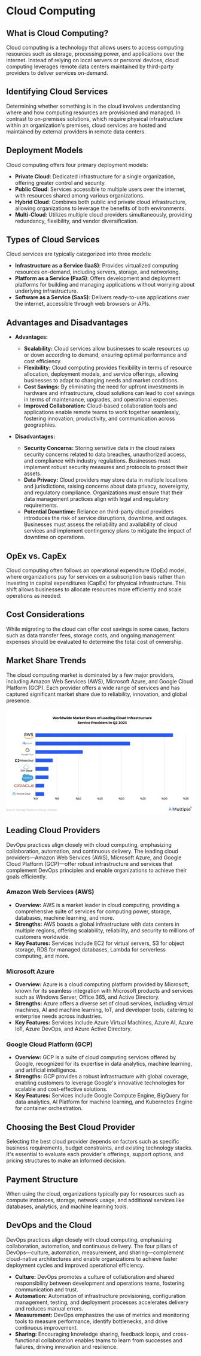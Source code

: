 # Cloud Computing

## What is Cloud Computing?

Cloud computing is a technology that allows users to access computing resources such as storage, processing power, and applications over the internet. Instead of relying on local servers or personal devices, cloud computing leverages remote data centers maintained by third-party providers to deliver services on-demand.

## Identifying Cloud Services

Determining whether something is in the cloud involves understanding where and how computing resources are provisioned and managed. In contrast to on-premises solutions, which require physical infrastructure within an organization's premises, cloud services are hosted and maintained by external providers in remote data centers.

## Deployment Models

Cloud computing offers four primary deployment models:

- **Private Cloud**: Dedicated infrastructure for a single organization, offering greater control and security.
- **Public Cloud**: Services accessible to multiple users over the internet, with resources shared among various organizations.
- **Hybrid Cloud**: Combines both public and private cloud infrastructure, allowing organizations to leverage the benefits of both environments.
- **Multi-Cloud**: Utilizes multiple cloud providers simultaneously, providing redundancy, flexibility, and vendor diversification.

## Types of Cloud Services

Cloud services are typically categorized into three models:

- **Infrastructure as a Service (IaaS)**: Provides virtualized computing resources on-demand, including servers, storage, and networking.
- **Platform as a Service (PaaS)**: Offers development and deployment platforms for building and managing applications without worrying about underlying infrastructure.
- **Software as a Service (SaaS)**: Delivers ready-to-use applications over the internet, accessible through web browsers or APIs.

## Advantages and Disadvantages

- **Advantages:**
  - **Scalability:** Cloud services allow businesses to scale resources up or down according to demand, ensuring optimal performance and cost efficiency.
  - **Flexibility:** Cloud computing provides flexibility in terms of resource allocation, deployment models, and service offerings, allowing businesses to adapt to changing needs and market conditions.
  - **Cost Savings:** By eliminating the need for upfront investments in hardware and infrastructure, cloud solutions can lead to cost savings in terms of maintenance, upgrades, and operational expenses.
  - **Improved Collaboration:** Cloud-based collaboration tools and applications enable remote teams to work together seamlessly, fostering innovation, productivity, and communication across geographies.

- **Disadvantages:**
  - **Security Concerns:** Storing sensitive data in the cloud raises security concerns related to data breaches, unauthorized access, and compliance with industry regulations. Businesses must implement robust security measures and protocols to protect their assets.
  - **Data Privacy:** Cloud providers may store data in multiple locations and jurisdictions, raising concerns about data privacy, sovereignty, and regulatory compliance. Organizations must ensure that their data management practices align with legal and regulatory requirements.
  - **Potential Downtime:** Reliance on third-party cloud providers introduces the risk of service disruptions, downtime, and outages. Businesses must assess the reliability and availability of cloud services and implement contingency plans to mitigate the impact of downtime on operations.

## OpEx vs. CapEx

Cloud computing often follows an operational expenditure (OpEx) model, where organizations pay for services on a subscription basis rather than investing in capital expenditures (CapEx) for physical infrastructure. This shift allows businesses to allocate resources more efficiently and scale operations as needed.

## Cost Considerations

While migrating to the cloud can offer cost savings in some cases, factors such as data transfer fees, storage costs, and ongoing management expenses should be evaluated to determine the total cost of ownership.

## Market Share Trends

The cloud computing market is dominated by a few major providers, including Amazon Web Services (AWS), Microsoft Azure, and Google Cloud Platform (GCP). Each provider offers a wide range of services and has captured significant market share due to reliability, innovation, and global presence.

![market_share_trend.png](/images/market_share_trend.png)

## Leading Cloud Providers

DevOps practices align closely with cloud computing, emphasizing collaboration, automation, and continuous delivery. The leading cloud providers—Amazon Web Services (AWS), Microsoft Azure, and Google Cloud Platform (GCP)—offer robust infrastructure and services that complement DevOps principles and enable organizations to achieve their goals efficiently.

### Amazon Web Services (AWS)

- **Overview:** AWS is a market leader in cloud computing, providing a comprehensive suite of services for computing power, storage, databases, machine learning, and more.
- **Strengths:** AWS boasts a global infrastructure with data centers in multiple regions, offering scalability, reliability, and security to millions of customers worldwide.
- **Key Features:** Services include EC2 for virtual servers, S3 for object storage, RDS for managed databases, Lambda for serverless computing, and more.

### Microsoft Azure

- **Overview:** Azure is a cloud computing platform provided by Microsoft, known for its seamless integration with Microsoft products and services such as Windows Server, Office 365, and Active Directory.
- **Strengths:** Azure offers a diverse set of cloud services, including virtual machines, AI and machine learning, IoT, and developer tools, catering to enterprise needs across industries.
- **Key Features:** Services include Azure Virtual Machines, Azure AI, Azure IoT, Azure DevOps, and Azure Active Directory.

### Google Cloud Platform (GCP)

- **Overview:** GCP is a suite of cloud computing services offered by Google, recognized for its expertise in data analytics, machine learning, and artificial intelligence.
- **Strengths:** GCP provides a robust infrastructure with global coverage, enabling customers to leverage Google's innovative technologies for scalable and cost-effective solutions.
- **Key Features:** Services include Google Compute Engine, BigQuery for data analytics, AI Platform for machine learning, and Kubernetes Engine for container orchestration.

## Choosing the Best Cloud Provider

Selecting the best cloud provider depends on factors such as specific business requirements, budget constraints, and existing technology stacks. It's essential to evaluate each provider's offerings, support options, and pricing structures to make an informed decision.

## Payment Structure

When using the cloud, organizations typically pay for resources such as compute instances, storage, network usage, and additional services like databases, analytics, and machine learning tools.

## DevOps and the Cloud

DevOps practices align closely with cloud computing, emphasizing collaboration, automation, and continuous delivery. The four pillars of DevOps—culture, automation, measurement, and sharing—complement cloud-native architectures and enable organizations to achieve faster deployment cycles and improved operational efficiency.

- **Culture:** DevOps promotes a culture of collaboration and shared responsibility between development and operations teams, fostering communication and trust.
- **Automation:** Automation of infrastructure provisioning, configuration management, testing, and deployment processes accelerates delivery and reduces manual errors.
- **Measurement:** DevOps emphasizes the use of metrics and monitoring tools to measure performance, identify bottlenecks, and drive continuous improvement.
- **Sharing:** Encouraging knowledge sharing, feedback loops, and cross-functional collaboration enables teams to learn from successes and failures, driving innovation and resilience.

